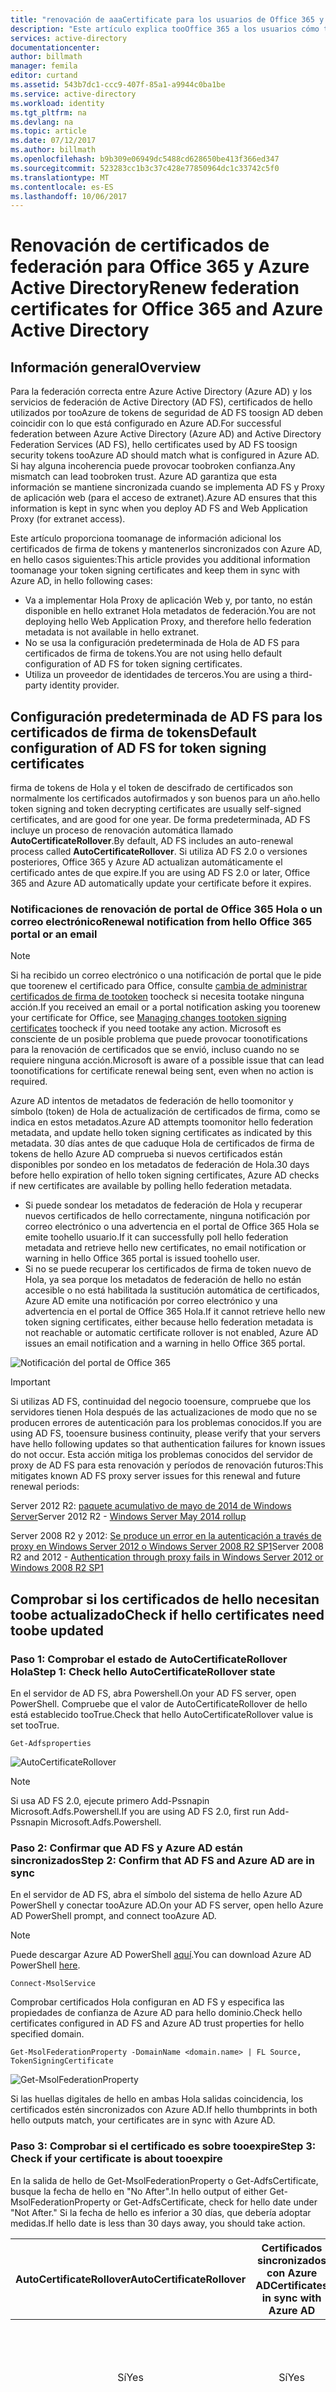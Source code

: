 ```yaml
---
title: "renovación de aaaCertificate para los usuarios de Office 365 y Azure AD | Documentos de Microsoft"
description: "Este artículo explica tooOffice 365 a los usuarios cómo tooresolve problemas con mensajes de correo electrónico que notificarán sobre cómo renovar un certificado."
services: active-directory
documentationcenter: 
author: billmath
manager: femila
editor: curtand
ms.assetid: 543b7dc1-ccc9-407f-85a1-a9944c0ba1be
ms.service: active-directory
ms.workload: identity
ms.tgt_pltfrm: na
ms.devlang: na
ms.topic: article
ms.date: 07/12/2017
ms.author: billmath
ms.openlocfilehash: b9b309e06949dc5488cd628650be413f366ed347
ms.sourcegitcommit: 523283cc1b3c37c428e77850964dc1c33742c5f0
ms.translationtype: MT
ms.contentlocale: es-ES
ms.lasthandoff: 10/06/2017
---
```

# <a name="renew-federation-certificates-for-office-365-and-azure-active-directory"></a><span data-ttu-id="9c8de-103">Renovación de certificados de federación para Office 365 y Azure Active Directory</span><span class="sxs-lookup"><span data-stu-id="9c8de-103">Renew federation certificates for Office 365 and Azure Active Directory</span></span>
## <a name="overview"></a><span data-ttu-id="9c8de-104">Información general</span><span class="sxs-lookup"><span data-stu-id="9c8de-104">Overview</span></span>
<span data-ttu-id="9c8de-105">Para la federación correcta entre Azure Active Directory (Azure AD) y los servicios de federación de Active Directory (AD FS), certificados de hello utilizados por tooAzure de tokens de seguridad de AD FS toosign AD deben coincidir con lo que está configurado en Azure AD.</span><span class="sxs-lookup"><span data-stu-id="9c8de-105">For successful federation between Azure Active Directory (Azure AD) and Active Directory Federation Services (AD FS), hello certificates used by AD FS toosign security tokens tooAzure AD should match what is configured in Azure AD.</span></span> <span data-ttu-id="9c8de-106">Si hay alguna incoherencia puede provocar toobroken confianza.</span><span class="sxs-lookup"><span data-stu-id="9c8de-106">Any mismatch can lead toobroken trust.</span></span> <span data-ttu-id="9c8de-107">Azure AD garantiza que esta información se mantiene sincronizada cuando se implementa AD FS y Proxy de aplicación web (para el acceso de extranet).</span><span class="sxs-lookup"><span data-stu-id="9c8de-107">Azure AD ensures that this information is kept in sync when you deploy AD FS and Web Application Proxy (for extranet access).</span></span>

<span data-ttu-id="9c8de-108">Este artículo proporciona toomanage de información adicional los certificados de firma de tokens y mantenerlos sincronizados con Azure AD, en hello casos siguientes:</span><span class="sxs-lookup"><span data-stu-id="9c8de-108">This article provides you additional information toomanage your token signing certificates and keep them in sync with Azure AD, in hello following cases:</span></span>

* <span data-ttu-id="9c8de-109">Va a implementar Hola Proxy de aplicación Web y, por tanto, no están disponible en hello extranet Hola metadatos de federación.</span><span class="sxs-lookup"><span data-stu-id="9c8de-109">You are not deploying hello Web Application Proxy, and therefore hello federation metadata is not available in hello extranet.</span></span>
* <span data-ttu-id="9c8de-110">No se usa la configuración predeterminada de Hola de AD FS para certificados de firma de tokens.</span><span class="sxs-lookup"><span data-stu-id="9c8de-110">You are not using hello default configuration of AD FS for token signing certificates.</span></span>
* <span data-ttu-id="9c8de-111">Utiliza un proveedor de identidades de terceros.</span><span class="sxs-lookup"><span data-stu-id="9c8de-111">You are using a third-party identity provider.</span></span>

## <a name="default-configuration-of-ad-fs-for-token-signing-certificates"></a><span data-ttu-id="9c8de-112">Configuración predeterminada de AD FS para los certificados de firma de tokens</span><span class="sxs-lookup"><span data-stu-id="9c8de-112">Default configuration of AD FS for token signing certificates</span></span>
<span data-ttu-id="9c8de-113">firma de tokens de Hola y el token de descifrado de certificados son normalmente los certificados autofirmados y son buenos para un año.</span><span class="sxs-lookup"><span data-stu-id="9c8de-113">hello token signing and token decrypting certificates are usually self-signed certificates, and are good for one year.</span></span> <span data-ttu-id="9c8de-114">De forma predeterminada, AD FS incluye un proceso de renovación automática llamado **AutoCertificateRollover**.</span><span class="sxs-lookup"><span data-stu-id="9c8de-114">By default, AD FS includes an auto-renewal process called **AutoCertificateRollover**.</span></span> <span data-ttu-id="9c8de-115">Si utiliza AD FS 2.0 o versiones posteriores, Office 365 y Azure AD actualizan automáticamente el certificado antes de que expire.</span><span class="sxs-lookup"><span data-stu-id="9c8de-115">If you are using AD FS 2.0 or later, Office 365 and Azure AD automatically update your certificate before it expires.</span></span>

### <a name="renewal-notification-from-hello-office-365-portal-or-an-email"></a><span data-ttu-id="9c8de-116">Notificaciones de renovación de portal de Office 365 Hola o un correo electrónico</span><span class="sxs-lookup"><span data-stu-id="9c8de-116">Renewal notification from hello Office 365 portal or an email</span></span>
> [!NOTE]
> <span data-ttu-id="9c8de-117">Si ha recibido un correo electrónico o una notificación de portal que le pide que toorenew el certificado para Office, consulte [cambia de administrar certificados de firma de tootoken](#managecerts) toocheck si necesita tootake ninguna acción.</span><span class="sxs-lookup"><span data-stu-id="9c8de-117">If you received an email or a portal notification asking you toorenew your certificate for Office, see [Managing changes tootoken signing certificates](#managecerts) toocheck if you need tootake any action.</span></span> <span data-ttu-id="9c8de-118">Microsoft es consciente de un posible problema que puede provocar toonotifications para la renovación de certificados que se envió, incluso cuando no se requiere ninguna acción.</span><span class="sxs-lookup"><span data-stu-id="9c8de-118">Microsoft is aware of a possible issue that can lead toonotifications for certificate renewal being sent, even when no action is required.</span></span>
>
>

<span data-ttu-id="9c8de-119">Azure AD intentos de metadatos de federación de hello toomonitor y símbolo (token) de Hola de actualización de certificados de firma, como se indica en estos metadatos.</span><span class="sxs-lookup"><span data-stu-id="9c8de-119">Azure AD attempts toomonitor hello federation metadata, and update hello token signing certificates as indicated by this metadata.</span></span> <span data-ttu-id="9c8de-120">30 días antes de que caduque Hola de certificados de firma de tokens de hello Azure AD comprueba si nuevos certificados están disponibles por sondeo en los metadatos de federación de Hola.</span><span class="sxs-lookup"><span data-stu-id="9c8de-120">30 days before hello expiration of hello token signing certificates, Azure AD checks if new certificates are available by polling hello federation metadata.</span></span>

* <span data-ttu-id="9c8de-121">Si puede sondear los metadatos de federación de Hola y recuperar nuevos certificados de hello correctamente, ninguna notificación por correo electrónico o una advertencia en el portal de Office 365 Hola se emite toohello usuario.</span><span class="sxs-lookup"><span data-stu-id="9c8de-121">If it can successfully poll hello federation metadata and retrieve hello new certificates, no email notification or warning in hello Office 365 portal is issued toohello user.</span></span>
* <span data-ttu-id="9c8de-122">Si no se puede recuperar los certificados de firma de token nuevo de Hola, ya sea porque los metadatos de federación de hello no están accesible o no está habilitada la sustitución automática de certificados, Azure AD emite una notificación por correo electrónico y una advertencia en el portal de Office 365 Hola.</span><span class="sxs-lookup"><span data-stu-id="9c8de-122">If it cannot retrieve hello new token signing certificates, either because hello federation metadata is not reachable or automatic certificate rollover is not enabled, Azure AD issues an email notification and a warning in hello Office 365 portal.</span></span>

![Notificación del portal de Office 365](./media/active-directory-aadconnect-o365-certs/notification.png)

> [!IMPORTANT]
> <span data-ttu-id="9c8de-124">Si utilizas AD FS, continuidad del negocio tooensure, compruebe que los servidores tienen Hola después de las actualizaciones de modo que no se producen errores de autenticación para los problemas conocidos.</span><span class="sxs-lookup"><span data-stu-id="9c8de-124">If you are using AD FS, tooensure business continuity, please verify that your servers have hello following updates so that authentication failures for known issues do not occur.</span></span> <span data-ttu-id="9c8de-125">Esta acción mitiga los problemas conocidos del servidor de proxy de AD FS para esta renovación y períodos de renovación futuros:</span><span class="sxs-lookup"><span data-stu-id="9c8de-125">This mitigates known AD FS proxy server issues for this renewal and future renewal periods:</span></span>
>
> <span data-ttu-id="9c8de-126">Server 2012 R2: [paquete acumulativo de mayo de 2014 de Windows Server](http://support.microsoft.com/kb/2955164)</span><span class="sxs-lookup"><span data-stu-id="9c8de-126">Server 2012 R2 - [Windows Server May 2014 rollup](http://support.microsoft.com/kb/2955164)</span></span>
>
> <span data-ttu-id="9c8de-127">Server 2008 R2 y 2012: [Se produce un error en la autenticación a través de proxy en Windows Server 2012 o Windows Server 2008 R2 SP1](http://support.microsoft.com/kb/3094446)</span><span class="sxs-lookup"><span data-stu-id="9c8de-127">Server 2008 R2 and 2012 - [Authentication through proxy fails in Windows Server 2012 or Windows 2008 R2 SP1](http://support.microsoft.com/kb/3094446)</span></span>
>
>

## <span data-ttu-id="9c8de-128">Comprobar si los certificados de hello necesitan toobe actualizado<a name="managecerts"></a></span><span class="sxs-lookup"><span data-stu-id="9c8de-128">Check if hello certificates need toobe updated <a name="managecerts"></a></span></span>
### <a name="step-1-check-hello-autocertificaterollover-state"></a><span data-ttu-id="9c8de-129">Paso 1: Comprobar el estado de AutoCertificateRollover Hola</span><span class="sxs-lookup"><span data-stu-id="9c8de-129">Step 1: Check hello AutoCertificateRollover state</span></span>
<span data-ttu-id="9c8de-130">En el servidor de AD FS, abra Powershell.</span><span class="sxs-lookup"><span data-stu-id="9c8de-130">On your AD FS server, open PowerShell.</span></span> <span data-ttu-id="9c8de-131">Compruebe que el valor de AutoCertificateRollover de hello está establecido tooTrue.</span><span class="sxs-lookup"><span data-stu-id="9c8de-131">Check that hello AutoCertificateRollover value is set tooTrue.</span></span>

    Get-Adfsproperties

![AutoCertificateRollover](./media/active-directory-aadconnect-o365-certs/autocertrollover.png)

>[!NOTE] 
><span data-ttu-id="9c8de-133">Si usa AD FS 2.0, ejecute primero Add-Pssnapin Microsoft.Adfs.Powershell.</span><span class="sxs-lookup"><span data-stu-id="9c8de-133">If you are using AD FS 2.0, first run Add-Pssnapin Microsoft.Adfs.Powershell.</span></span>

### <a name="step-2-confirm-that-ad-fs-and-azure-ad-are-in-sync"></a><span data-ttu-id="9c8de-134">Paso 2: Confirmar que AD FS y Azure AD están sincronizados</span><span class="sxs-lookup"><span data-stu-id="9c8de-134">Step 2: Confirm that AD FS and Azure AD are in sync</span></span>
<span data-ttu-id="9c8de-135">En el servidor de AD FS, abra el símbolo del sistema de hello Azure AD PowerShell y conectar tooAzure AD.</span><span class="sxs-lookup"><span data-stu-id="9c8de-135">On your AD FS server, open hello Azure AD PowerShell prompt, and connect tooAzure AD.</span></span>

> [!NOTE]
> <span data-ttu-id="9c8de-136">Puede descargar Azure AD PowerShell [aquí](https://technet.microsoft.com/library/jj151815.aspx).</span><span class="sxs-lookup"><span data-stu-id="9c8de-136">You can download Azure AD PowerShell [here](https://technet.microsoft.com/library/jj151815.aspx).</span></span>
>
>

    Connect-MsolService

<span data-ttu-id="9c8de-137">Comprobar certificados Hola configuran en AD FS y especifica las propiedades de confianza de Azure AD para hello dominio.</span><span class="sxs-lookup"><span data-stu-id="9c8de-137">Check hello certificates configured in AD FS and Azure AD trust properties for hello specified domain.</span></span>

    Get-MsolFederationProperty -DomainName <domain.name> | FL Source, TokenSigningCertificate

![Get-MsolFederationProperty](./media/active-directory-aadconnect-o365-certs/certsync.png)

<span data-ttu-id="9c8de-139">Si las huellas digitales de hello en ambas Hola salidas coincidencia, los certificados estén sincronizados con Azure AD.</span><span class="sxs-lookup"><span data-stu-id="9c8de-139">If hello thumbprints in both hello outputs match, your certificates are in sync with Azure AD.</span></span>

### <a name="step-3-check-if-your-certificate-is-about-tooexpire"></a><span data-ttu-id="9c8de-140">Paso 3: Comprobar si el certificado es sobre tooexpire</span><span class="sxs-lookup"><span data-stu-id="9c8de-140">Step 3: Check if your certificate is about tooexpire</span></span>
<span data-ttu-id="9c8de-141">En la salida de hello de Get-MsolFederationProperty o Get-AdfsCertificate, busque la fecha de hello en "No After".</span><span class="sxs-lookup"><span data-stu-id="9c8de-141">In hello output of either Get-MsolFederationProperty or Get-AdfsCertificate, check for hello date under "Not After."</span></span> <span data-ttu-id="9c8de-142">Si la fecha de hello es inferior a 30 días, que debería adoptar medidas.</span><span class="sxs-lookup"><span data-stu-id="9c8de-142">If hello date is less than 30 days away, you should take action.</span></span>

| <span data-ttu-id="9c8de-143">AutoCertificateRollover</span><span class="sxs-lookup"><span data-stu-id="9c8de-143">AutoCertificateRollover</span></span> | <span data-ttu-id="9c8de-144">Certificados sincronizados con Azure AD</span><span class="sxs-lookup"><span data-stu-id="9c8de-144">Certificates in sync with Azure AD</span></span> | <span data-ttu-id="9c8de-145">Los metadatos de federación están disponibles públicamente</span><span class="sxs-lookup"><span data-stu-id="9c8de-145">Federation metadata is publicly accessible</span></span> | <span data-ttu-id="9c8de-146">Validez</span><span class="sxs-lookup"><span data-stu-id="9c8de-146">Validity</span></span> | <span data-ttu-id="9c8de-147">Acción</span><span class="sxs-lookup"><span data-stu-id="9c8de-147">Action</span></span> |
|:---:|:---:|:---:|:---:|:---:|
| <span data-ttu-id="9c8de-148">Sí</span><span class="sxs-lookup"><span data-stu-id="9c8de-148">Yes</span></span> |<span data-ttu-id="9c8de-149">Sí</span><span class="sxs-lookup"><span data-stu-id="9c8de-149">Yes</span></span> |<span data-ttu-id="9c8de-150">Sí</span><span class="sxs-lookup"><span data-stu-id="9c8de-150">Yes</span></span> |- |<span data-ttu-id="9c8de-151">No se requiere ninguna acción.</span><span class="sxs-lookup"><span data-stu-id="9c8de-151">No action needed.</span></span> <span data-ttu-id="9c8de-152">Consulte [Renovación automática de certificados de firma de tokens](#autorenew).</span><span class="sxs-lookup"><span data-stu-id="9c8de-152">See [Renew token signing certificate automatically](#autorenew).</span></span> |
| <span data-ttu-id="9c8de-153">Sí</span><span class="sxs-lookup"><span data-stu-id="9c8de-153">Yes</span></span> |<span data-ttu-id="9c8de-154">No</span><span class="sxs-lookup"><span data-stu-id="9c8de-154">No</span></span> |- |<span data-ttu-id="9c8de-155">Menos de 15 días</span><span class="sxs-lookup"><span data-stu-id="9c8de-155">Less than 15 days</span></span> |<span data-ttu-id="9c8de-156">Renovar inmediatamente.</span><span class="sxs-lookup"><span data-stu-id="9c8de-156">Renew immediately.</span></span> <span data-ttu-id="9c8de-157">Consulte [Renovación manual de certificados de firma de tokens](#manualrenew).</span><span class="sxs-lookup"><span data-stu-id="9c8de-157">See [Renew token signing certificate manually](#manualrenew).</span></span> |
| <span data-ttu-id="9c8de-158">No</span><span class="sxs-lookup"><span data-stu-id="9c8de-158">No</span></span> |- |- |<span data-ttu-id="9c8de-159">Menos de 30 días</span><span class="sxs-lookup"><span data-stu-id="9c8de-159">Less than 30 days</span></span> |<span data-ttu-id="9c8de-160">Renovar inmediatamente.</span><span class="sxs-lookup"><span data-stu-id="9c8de-160">Renew immediately.</span></span> <span data-ttu-id="9c8de-161">Consulte [Renovación manual de certificados de firma de tokens](#manualrenew).</span><span class="sxs-lookup"><span data-stu-id="9c8de-161">See [Renew token signing certificate manually](#manualrenew).</span></span> |

<span data-ttu-id="9c8de-162">\[-] No importa</span><span class="sxs-lookup"><span data-stu-id="9c8de-162">\[-]  Does not matter</span></span>

## <span data-ttu-id="9c8de-163">Renovar automáticamente los certificados de firma de tokens de hello (recomendado)<a name="autorenew"></a></span><span class="sxs-lookup"><span data-stu-id="9c8de-163">Renew hello token signing certificate automatically (recommended) <a name="autorenew"></a></span></span>
<span data-ttu-id="9c8de-164">No es necesario tooperform ningún paso manual si se cumplen los siguientes hello:</span><span class="sxs-lookup"><span data-stu-id="9c8de-164">You don't need tooperform any manual steps if both of hello following are true:</span></span>

* <span data-ttu-id="9c8de-165">Ha implementado el Proxy de aplicación Web, lo que hace posible el acceso a metadatos de federación toohello de hello extranet.</span><span class="sxs-lookup"><span data-stu-id="9c8de-165">You have deployed Web Application Proxy, which can enable access toohello federation metadata from hello extranet.</span></span>
* <span data-ttu-id="9c8de-166">Usa la configuración predeterminada de hello AD FS (AutoCertificateRollover está habilitado).</span><span class="sxs-lookup"><span data-stu-id="9c8de-166">You are using hello AD FS default configuration (AutoCertificateRollover is enabled).</span></span>

<span data-ttu-id="9c8de-167">Hola de comprobación siguientes tooconfirm que Hola certificado puede actualizarse automáticamente.</span><span class="sxs-lookup"><span data-stu-id="9c8de-167">Check hello following tooconfirm that hello certificate can be automatically updated.</span></span>

<span data-ttu-id="9c8de-168">**1. Hola propiedad AutoCertificateRollover de AD FS se debe establecer tooTrue.**</span><span class="sxs-lookup"><span data-stu-id="9c8de-168">**1. hello AD FS property AutoCertificateRollover must be set tooTrue.**</span></span> <span data-ttu-id="9c8de-169">Esto indica que AD FS generará automáticamente nuevos certificados de firma y descifrado de tokens, antes de hello antiguo los punto de expirar.</span><span class="sxs-lookup"><span data-stu-id="9c8de-169">This indicates that AD FS will automatically generate new token signing and token decryption certificates, before hello old ones expire.</span></span>

<span data-ttu-id="9c8de-170">**2. metadatos de federación de Hola AD FS están accesible públicamente.**</span><span class="sxs-lookup"><span data-stu-id="9c8de-170">**2. hello AD FS federation metadata is publicly accessible.**</span></span> <span data-ttu-id="9c8de-171">Compruebe que los metadatos de federación están accesible públicamente desplazándose toohello siguiente dirección URL desde un equipo de Hola internet pública (fuera de la red corporativa de hello):</span><span class="sxs-lookup"><span data-stu-id="9c8de-171">Check that your federation metadata is publicly accessible by navigating toohello following URL from a computer on hello public internet (off of hello corporate network):</span></span>

<span data-ttu-id="9c8de-172">https://(your_FS_name)/federationmetadata/2007-06/federationmetadata.xml</span><span class="sxs-lookup"><span data-stu-id="9c8de-172">https://(your_FS_name)/federationmetadata/2007-06/federationmetadata.xml</span></span>

<span data-ttu-id="9c8de-173">donde `(your_FS_name) `se sustituye por el nombre de host del servicio de federación de hello usa su organización, por ejemplo, fs.contoso.com.  Si es capaz de tooverify ambos de estos valores correctamente, no tiene toodo cualquier otra cosa.</span><span class="sxs-lookup"><span data-stu-id="9c8de-173">where `(your_FS_name) `is replaced with hello federation service host name your organization uses, such as fs.contoso.com.  If you are able tooverify both of these settings successfully, you do not have toodo anything else.</span></span>  

<span data-ttu-id="9c8de-174">Ejemplo: https://fs.contoso.com/federationmetadata/2007-06/federationmetadata.xml</span><span class="sxs-lookup"><span data-stu-id="9c8de-174">Example: https://fs.contoso.com/federationmetadata/2007-06/federationmetadata.xml</span></span>

## <span data-ttu-id="9c8de-175">Renovar manualmente los certificados de firma de tokens de Hola<a name="manualrenew"></a></span><span class="sxs-lookup"><span data-stu-id="9c8de-175">Renew hello token signing certificate manually <a name="manualrenew"></a></span></span>
<span data-ttu-id="9c8de-176">Puede elegir toorenew certificados de firma de tokens de hello manualmente.</span><span class="sxs-lookup"><span data-stu-id="9c8de-176">You may choose toorenew hello token signing certificates manually.</span></span> <span data-ttu-id="9c8de-177">Por ejemplo, hello escenarios siguientes podrían funcionar mejor para la renovación manual:</span><span class="sxs-lookup"><span data-stu-id="9c8de-177">For example, hello following scenarios might work better for manual renewal:</span></span>

* <span data-ttu-id="9c8de-178">Los certificados de firma de tokens no son certificados autofirmados.</span><span class="sxs-lookup"><span data-stu-id="9c8de-178">Token signing certificates are not self-signed certificates.</span></span> <span data-ttu-id="9c8de-179">Hola más comunes motivo es que su organización administra los certificados de AD FS inscritos desde una entidad de certificación de organización.</span><span class="sxs-lookup"><span data-stu-id="9c8de-179">hello most common reason for this is that your organization manages AD FS certificates enrolled from an organizational certificate authority.</span></span>
* <span data-ttu-id="9c8de-180">Seguridad de red no permite toobe de metadatos de federación de hello disponible públicamente.</span><span class="sxs-lookup"><span data-stu-id="9c8de-180">Network security does not allow hello federation metadata toobe publicly available.</span></span>

<span data-ttu-id="9c8de-181">En estos casos, cada vez que actualice los certificados de firma de tokens de hello también debe actualizar el dominio de Office 365 mediante el uso de comandos de PowerShell de hello, Update-MsolFederatedDomain.</span><span class="sxs-lookup"><span data-stu-id="9c8de-181">In these scenarios, every time you update hello token signing certificates, you must also update your Office 365 domain by using hello PowerShell command, Update-MsolFederatedDomain.</span></span>

### <a name="step-1-ensure-that-ad-fs-has-new-token-signing-certificates"></a><span data-ttu-id="9c8de-182">Paso 1: Asegurarse de que AD FS tiene nuevos certificados de firma de tokens</span><span class="sxs-lookup"><span data-stu-id="9c8de-182">Step 1: Ensure that AD FS has new token signing certificates</span></span>
<span data-ttu-id="9c8de-183">**Configuración no predeterminada**</span><span class="sxs-lookup"><span data-stu-id="9c8de-183">**Non-default configuration**</span></span>

<span data-ttu-id="9c8de-184">Si está utilizando una configuración no predeterminada de AD FS (donde **AutoCertificateRollover** se establece demasiado**False**), probablemente esté utilizando certificados personalizados (no autofirmados).</span><span class="sxs-lookup"><span data-stu-id="9c8de-184">If you are using a non-default configuration of AD FS (where **AutoCertificateRollover** is set too**False**), you are probably using custom certificates (not self-signed).</span></span> <span data-ttu-id="9c8de-185">Para obtener más información acerca de cómo toorenew Hola AD FS firma de tokens de certificados, consulte [certificados autofirmados de orientación para los clientes que no usan AD FS](https://msdn.microsoft.com/library/azure/JJ933264.aspx#BKMK_NotADFSCert).</span><span class="sxs-lookup"><span data-stu-id="9c8de-185">For more information about how toorenew hello AD FS token signing certificates, see [Guidance for customers not using AD FS self-signed certificates](https://msdn.microsoft.com/library/azure/JJ933264.aspx#BKMK_NotADFSCert).</span></span>

<span data-ttu-id="9c8de-186">**Los metadatos de federación no están disponibles públicamente**</span><span class="sxs-lookup"><span data-stu-id="9c8de-186">**Federation metadata is not publicly available**</span></span>

<span data-ttu-id="9c8de-187">Hola en otra parte, si **AutoCertificateRollover** se establece demasiado**True**, pero los metadatos de federación no están accesible públicamente, asegúrese de que los certificados de firma de token nuevo que haya generado en AD FS.</span><span class="sxs-lookup"><span data-stu-id="9c8de-187">On hello other hand, if **AutoCertificateRollover** is set too**True**, but your federation metadata is not publicly accessible, first make sure that new token signing certificates have been generated by AD FS.</span></span> <span data-ttu-id="9c8de-188">Confirme que tiene nuevo token de firma de certificados por hello realizar pasos:</span><span class="sxs-lookup"><span data-stu-id="9c8de-188">Confirm you have new token signing certificates by taking hello following steps:</span></span>

1. <span data-ttu-id="9c8de-189">Compruebe que se registran en el servidor de toohello principal de AD FS.</span><span class="sxs-lookup"><span data-stu-id="9c8de-189">Verify that you are logged on toohello primary AD FS server.</span></span>
2. <span data-ttu-id="9c8de-190">Comprobar los certificados de firma actual de hello en AD FS, abra una ventana de comandos de PowerShell y ejecutando el siguiente comando de Hola:</span><span class="sxs-lookup"><span data-stu-id="9c8de-190">Check hello current signing certificates in AD FS by opening a PowerShell command window, and running hello following command:</span></span>

    <span data-ttu-id="9c8de-191">PS C:\>Get-ADFSCertificate –CertificateType token-signing</span><span class="sxs-lookup"><span data-stu-id="9c8de-191">PS C:\>Get-ADFSCertificate –CertificateType token-signing</span></span>

   > [!NOTE]
   > <span data-ttu-id="9c8de-192">Si usa AD FS 2.0, tendrá que ejecutar Add-Pssnapin Microsoft.Adfs.Powershell primero.</span><span class="sxs-lookup"><span data-stu-id="9c8de-192">If you are using AD FS 2.0, you should run Add-Pssnapin Microsoft.Adfs.Powershell first.</span></span>
   >
   >
3. <span data-ttu-id="9c8de-193">Mire el resultado del comando hello en los certificados que se muestran.</span><span class="sxs-lookup"><span data-stu-id="9c8de-193">Look at hello command output at any certificates listed.</span></span> <span data-ttu-id="9c8de-194">Si AD FS ha generado un nuevo certificado, debería ver dos certificados en la salida de hello: uno para qué hello **IsPrimary** valor es **True** hello y **NotAfter** fecha es dentro de 5 días y uno para el que **IsPrimary** es **False** y **NotAfter** es aproximadamente un año en hello futuras.</span><span class="sxs-lookup"><span data-stu-id="9c8de-194">If AD FS has generated a new certificate, you should see two certificates in hello output: one for which hello **IsPrimary** value is **True** and hello **NotAfter** date is within 5 days, and one for which **IsPrimary** is **False** and **NotAfter** is about a year in hello future.</span></span>
4. <span data-ttu-id="9c8de-195">Si solo ve un certificado y Hola **NotAfter** fecha está dentro de 5 días, deberá toogenerate un nuevo certificado.</span><span class="sxs-lookup"><span data-stu-id="9c8de-195">If you only see one certificate, and hello **NotAfter** date is within 5 days, you need toogenerate a new certificate.</span></span>
5. <span data-ttu-id="9c8de-196">toogenerate un nuevo certificado, ejecutar el siguiente comando en un símbolo del sistema de PowerShell de hello: `PS C:\>Update-ADFSCertificate –CertificateType token-signing`.</span><span class="sxs-lookup"><span data-stu-id="9c8de-196">toogenerate a new certificate, execute hello following command at a PowerShell command prompt: `PS C:\>Update-ADFSCertificate –CertificateType token-signing`.</span></span>
6. <span data-ttu-id="9c8de-197">Comprobar Hola actualización ejecutando Hola siguiente nuevo comando: PS C:\>firma de tokens de Get-ADFSCertificate – CertificateType</span><span class="sxs-lookup"><span data-stu-id="9c8de-197">Verify hello update by running hello following command again: PS C:\>Get-ADFSCertificate –CertificateType token-signing</span></span>

<span data-ttu-id="9c8de-198">Ahora deben aparecer dos certificados, uno de los cuales tiene un **NotAfter** fecha de aproximadamente un año en hello futura y para qué hello **IsPrimary** valor es **False**.</span><span class="sxs-lookup"><span data-stu-id="9c8de-198">Two certificates should be listed now, one of which has a **NotAfter** date of approximately one year in hello future, and for which hello **IsPrimary** value is **False**.</span></span>

### <a name="step-2-update-hello-new-token-signing-certificates-for-hello-office-365-trust"></a><span data-ttu-id="9c8de-199">Paso 2: Actualizar el token nuevo de hello firmar los certificados de confianza de hello Office 365</span><span class="sxs-lookup"><span data-stu-id="9c8de-199">Step 2: Update hello new token signing certificates for hello Office 365 trust</span></span>
<span data-ttu-id="9c8de-200">Actualizar Office 365 con hello nuevo token firma certificados toobe destinada confianza hello, como se indica a continuación.</span><span class="sxs-lookup"><span data-stu-id="9c8de-200">Update Office 365 with hello new token signing certificates toobe used for hello trust, as follows.</span></span>

1. <span data-ttu-id="9c8de-201">Abra Hola Microsoft Azure módulo Active Directory para Windows PowerShell.</span><span class="sxs-lookup"><span data-stu-id="9c8de-201">Open hello Microsoft Azure Active Directory Module for Windows PowerShell.</span></span>
2. <span data-ttu-id="9c8de-202">Ejecute $cred=Get-Credential.</span><span class="sxs-lookup"><span data-stu-id="9c8de-202">Run $cred=Get-Credential.</span></span> <span data-ttu-id="9c8de-203">Cuando este cmdlet le solicite las credenciales, escriba sus credenciales de cuenta de administrador de servicios en la nube.</span><span class="sxs-lookup"><span data-stu-id="9c8de-203">When this cmdlet prompts you for credentials, type your cloud service administrator account credentials.</span></span>
3. <span data-ttu-id="9c8de-204">Ejecute Connect-MsolService –Credential $cred. Este cmdlet conecta toohello servicio en la nube.</span><span class="sxs-lookup"><span data-stu-id="9c8de-204">Run Connect-MsolService –Credential $cred. This cmdlet connects you toohello cloud service.</span></span> <span data-ttu-id="9c8de-205">Crear un contexto que le conecta toohello servicio en la nube es necesario antes de ejecutar cualquiera de hello cmdlets adicionales instalados por la herramienta de Hola.</span><span class="sxs-lookup"><span data-stu-id="9c8de-205">Creating a context that connects you toohello cloud service is required before running any of hello additional cmdlets installed by hello tool.</span></span>
4. <span data-ttu-id="9c8de-206">Si se ejecutan estos comandos en un equipo que no sea servidor de federación principal de hello AD FS, ejecute Set-MSOLAdfscontext-equipo <AD FS primary server>, donde <AD FS primary server> es Hola de nombre de dominio completo interno del servidor de hello principal de AD FS.</span><span class="sxs-lookup"><span data-stu-id="9c8de-206">If you are running these commands on a computer that is not hello AD FS primary federation server, run Set-MSOLAdfscontext -Computer <AD FS primary server>, where <AD FS primary server> is hello internal FQDN name of hello primary AD FS server.</span></span> <span data-ttu-id="9c8de-207">Este cmdlet crea un contexto que le conecta tooAD FS.</span><span class="sxs-lookup"><span data-stu-id="9c8de-207">This cmdlet creates a context that connects you tooAD FS.</span></span>
5. <span data-ttu-id="9c8de-208">Ejecute Update-MSOLFederatedDomain –DomainName <domain>.</span><span class="sxs-lookup"><span data-stu-id="9c8de-208">Run Update-MSOLFederatedDomain –DomainName <domain>.</span></span> <span data-ttu-id="9c8de-209">Este cmdlet actualiza la configuración de Hola de AD FS en servicio de nube de Hola y configura la relación de confianza de hello entre Hola dos.</span><span class="sxs-lookup"><span data-stu-id="9c8de-209">This cmdlet updates hello settings from AD FS into hello cloud service, and configures hello trust relationship between hello two.</span></span>

> [!NOTE]
> <span data-ttu-id="9c8de-210">Si necesita toosupport varios dominios de nivel superior, como contoso.com y fabrikam.com, debe usar hello **SupportMultipleDomain** cambiar con cualquier cmdlet.</span><span class="sxs-lookup"><span data-stu-id="9c8de-210">If you need toosupport multiple top-level domains, such as contoso.com and fabrikam.com, you must use hello **SupportMultipleDomain** switch with any cmdlets.</span></span> <span data-ttu-id="9c8de-211">Para más información, consulte [Support for Multiple Top Level Domains](active-directory-aadconnect-multiple-domains.md)(Compatibilidad con varios dominios de nivel superior).</span><span class="sxs-lookup"><span data-stu-id="9c8de-211">For more information, see [Support for Multiple Top Level Domains](active-directory-aadconnect-multiple-domains.md).</span></span>
>
>

## <span data-ttu-id="9c8de-212">Reparar la relación de confianza de Azure AD con Azure AD Connect <a name="connectrenew"></a></span><span class="sxs-lookup"><span data-stu-id="9c8de-212">Repair Azure AD trust by using Azure AD Connect <a name="connectrenew"></a></span></span>
<span data-ttu-id="9c8de-213">Si configuró la granja de servidores de AD FS y la confianza de Azure AD mediante el uso de Azure AD Connect, puede usar Azure AD Connect toodetect si necesita tootake ninguna acción para los certificados de firma de tokens.</span><span class="sxs-lookup"><span data-stu-id="9c8de-213">If you configured your AD FS farm and Azure AD trust by using Azure AD Connect, you can use Azure AD Connect toodetect if you need tootake any action for your token signing certificates.</span></span> <span data-ttu-id="9c8de-214">Si necesita certificados de hello toorenew, puede usar por lo que toodo de Azure AD Connect.</span><span class="sxs-lookup"><span data-stu-id="9c8de-214">If you need toorenew hello certificates, you can use Azure AD Connect toodo so.</span></span>

<span data-ttu-id="9c8de-215">Para obtener más información, consulte [reparar confianza hello](active-directory-aadconnect-federation-management.md).</span><span class="sxs-lookup"><span data-stu-id="9c8de-215">For more information, see [Repairing hello trust](active-directory-aadconnect-federation-management.md).</span></span>
